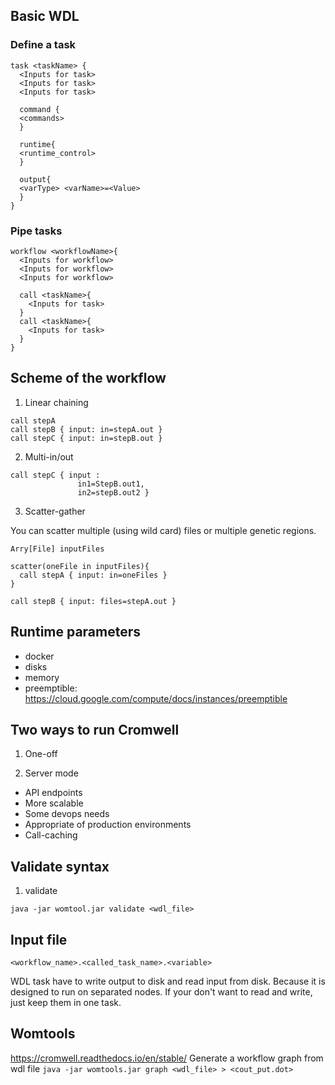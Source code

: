 ## Basic WDL

### Define a task

```
task <taskName> {
  <Inputs for task>
  <Inputs for task>
  <Inputs for task>
  
  command {
  <commands>
  }
  
  runtime{
  <runtime_control>
  }
  
  output{
  <varType> <varName>=<Value>
  }
}
```

### Pipe tasks

```
workflow <workflowName>{
  <Inputs for workflow>
  <Inputs for workflow>
  <Inputs for workflow>

  call <taskName>{
    <Inputs for task>
  }
  call <taskName>{
    <Inputs for task>
  }
}
```

## Scheme of the workflow

1. Linear chaining

```
call stepA
call stepB { input: in=stepA.out }
call stepC { input: in=stepB.out }
```

2. Multi-in/out

```
call stepC { input :
               in1=StepB.out1,
               in2=stepB.out2 }
```

3. Scatter-gather

You can scatter multiple (using wild card) files or multiple genetic regions.

```
Arry[File] inputFiles

scatter(oneFile in inputFiles){
  call stepA { input: in=oneFiles }
}

call stepB { input: files=stepA.out }
```

## Runtime parameters

* docker
* disks
* memory
* preemptible: https://cloud.google.com/compute/docs/instances/preemptible

## Two ways to run Cromwell

1. One-off

2. Server mode
* API endpoints
* More scalable
* Some devops needs
* Appropriate of production environments
* Call-caching

## Validate syntax
1. validate
```
java -jar womtool.jar validate <wdl_file>
```

## Input file

`<workflow_name>.<called_task_name>.<variable>`

WDL task have to write output to disk and read input from disk. Because it is designed to run on separated nodes. If your don't want to read and write, just keep them in one task.

## Womtools

https://cromwell.readthedocs.io/en/stable/
Generate a workflow graph from wdl file
`java -jar womtools.jar graph <wdl_file> > <cout_put.dot>`

